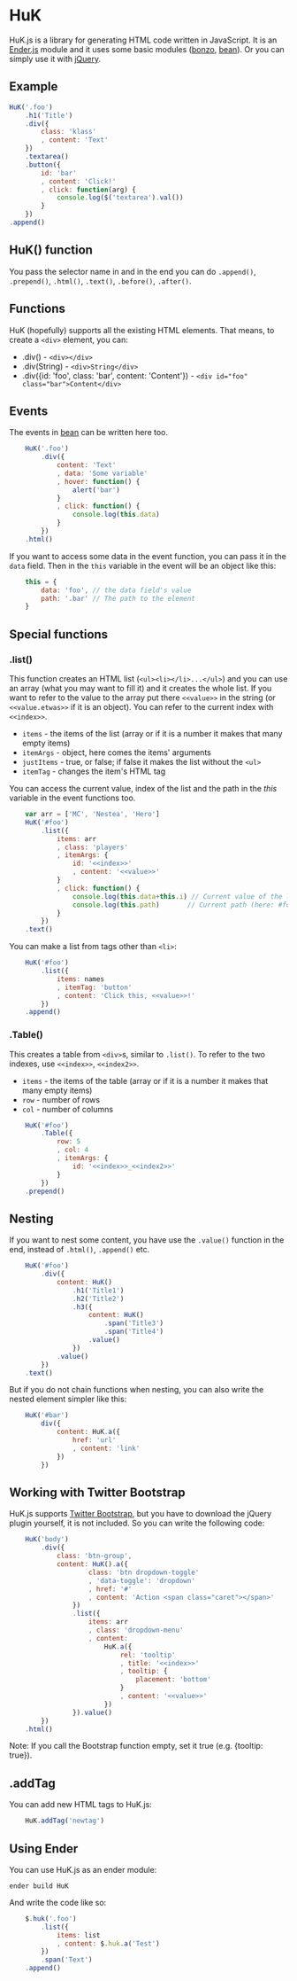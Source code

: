 <h1>HuK</h1>

HuK.js is a library for generating HTML code written in JavaScript. It is an [Ender.js](https://github.com/ded/Ender.js) module and it uses some basic modules ([bonzo](https://github.com/ded/bonzo), [bean](https://github.com/fat/bean)). Or you can simply use it with [jQuery](https://github.com/jquery/jquery).

<h2>Example</h2>

``` js
HuK('.foo')
	.h1('Title')
	.div({
		class: 'klass'
		, content: 'Text'
	})
	.textarea()
	.button({
		id: 'bar'
		, content: 'Click!'
		, click: function(arg) {
			console.log($('textarea').val())
		}
	})
.append()
```

<h2>HuK() function</h2>

You pass the selector name in and in the end you can do `.append()`, `.prepend()`, `.html()`, `.text()`, `.before()`, `.after()`.

<h2>Functions</h2>

HuK (hopefully) supports all the existing HTML elements. That means, to create a `<div>` element, you can:

* .div() - `<div></div>`
* .div(String) - `<div>String</div>`
* .div({id: 'foo', class: 'bar', content: 'Content'}) - `<div id="foo" class="bar">Content</div>`

<h2>Events</h2>

The events in [bean](https://github.com/fat/bean) can be written here too.

``` js
	HuK('.foo')
		.div({
			content: 'Text'
			, data: 'Some variable'
			, hover: function() {
				alert('bar')
			}
			, click: function() {
				console.log(this.data)
			}
		})
	.html()
```

If you want to access some data in the event function, you can pass it in the `data` field. Then in the `this` variable in the event will be an object like this:

``` js
	this = {
		data: 'foo', // the data field's value
		path: '.bar' // The path to the element
	}
```

<h2>Special functions</h2>

<h3>.list()</h3>

This function creates an HTML list (`<ul><li></li>...</ul>`) and you can use an array (what you may want to fill it) and it creates the whole list. If you want to refer to the value to the array put there `<<value>>` in the string (or `<<value.etwas>>` if it is an object). You can refer to the current index with `<<index>>`.

* `items`     - the items of the list (array or if it is a number it makes that many empty items)
* `itemArgs`  - object, here comes the items' arguments
* `justItems` - true, or false; if false it makes the list without the `<ul>`
* `itemTag`   - changes the item's HTML tag

You can access the current value, index of the list and the path in the <i>this</i> variable in the event functions too.

``` js
	var arr = ['MC', 'Nestea', 'Hero']
	HuK('#foo')
		.list({
			items: arr
			, class: 'players'
			, itemArgs: {
				id: '<<index>>'
				, content: '<<value>>'
			}
			, click: function() {
				console.log(this.data+this.i) // Current value of the list and the current index
				console.log(this.path)       // Current path (here: #foo ul li)
			}
		})
	.text()
```

You can make a list from tags other than `<li>`:

``` js
	HuK('#foo')
		.list({
			items: names
			, itemTag: 'button'
			, content: 'Click this, <<value>>!'
		})
	.append()
```

<h3>.Table()</h3>

This creates a table from `<div>`s, similar to `.list()`. To refer to the two indexes, use `<<index>>`, `<<index2>>`.

* `items` - the items of the table (array or if it is a number it makes that many empty items)
* `row` - number of rows
* `col` - number of columns

``` js
	HuK('#foo')
		.Table({
			row: 5
			, col: 4
			, itemArgs: {
				id: '<<index>>_<<index2>>'
			}
		})
	.prepend()
```

<h2>Nesting</h2>

If you want to nest some content, you have use the `.value()` function in the end, instead of `.html()`, `.append()` etc.

``` js
	HuK('#foo')
		.div({
			content: HuK()
				.h1('Title1')
				.h2('Title2')
				.h3({
					content: HuK()
						.span('Title3')
						.span('Title4')
					.value()
				})
			.value()
		})
	.text()
```

But if you do not chain functions when nesting, you can also write the nested element simpler like this:

``` js
	HuK('#bar')
		div({
			content: HuK.a({
				href: 'url'
				, content: 'link'
			})
		})
```

<h2>Working with Twitter Bootstrap</h2>

HuK.js supports [Twitter Bootstrap](http://twitter.github.com/bootstrap), but you have to download the jQuery plugin yourself, it is not included. So you can write the following code:

``` js
	HuK('body')
		.div({
			class: 'btn-group',
			content: HuK().a({
					class: 'btn dropdown-toggle'
					, 'data-toggle': 'dropdown'
					, href: '#'
					, content: 'Action <span class="caret"></span>'
				})
				.list({
					items: arr
					, class: 'dropdown-menu'
					, content:
						HuK.a({
							rel: 'tooltip'
							, title: '<<index>>'
							, tooltip: {
								placement: 'bottom'
							}
							, content: '<<value>>'
						})
				}).value()
		})
	.html()
```

Note: If you call the Bootstrap function empty, set it true (e.g. {tooltip: true}).

<h2>.addTag</h2>

You can add new HTML tags to HuK.js:

``` js
	HuK.addTag('newtag')
```

<h2>Using Ender</h2>

You can use HuK.js as an ender module:

`ender build HuK`

And write the code like so:

``` js
	$.huk('.foo')
		.list({
			items: list
			, content: $.huk.a('Test')
		})
		.span('Text')
	.append()
```